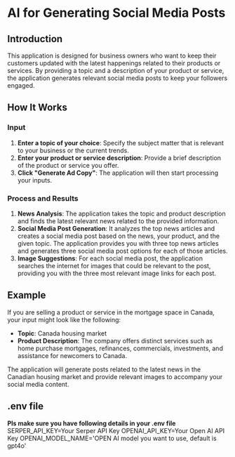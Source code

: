 # AI for Generating Social Media Posts

## Introduction
This application is designed for business owners who want to keep their customers updated with the latest happenings related to their products or services. By providing a topic and a description of your product or service, the application generates relevant social media posts to keep your followers engaged.

## How It Works

### Input
1. **Enter a topic of your choice**: Specify the subject matter that is relevant to your business or the current trends.
2. **Enter your product or service description**: Provide a brief description of the product or service you offer.
3. **Click "Generate Ad Copy"**: The application will then start processing your inputs.

### Process and Results
1. **News Analysis**: The application takes the topic and product description and finds the latest relevant news related to the provided information.
2. **Social Media Post Generation**: It analyzes the top news articles and creates a social media post based on the news, your product, and the given topic. The application provides you with three top news articles and generates three social media post options for each of those articles.
3. **Image Suggestions**: For each social media post, the application searches the internet for images that could be relevant to the post, providing you with the three most relevant image links for each post.

## Example
If you are selling a product or service in the mortgage space in Canada, your input might look like the following:

- **Topic**: Canada housing market
- **Product Description**: The company offers distinct services such as home purchase mortgages, refinances, commercials, investments, and assistance for newcomers to Canada.

The application will generate posts related to the latest news in the Canadian housing market and provide relevant images to accompany your social media content.


## .env file
**Pls make sure you have following details in your .env file**
SERPER_API_KEY=Your Serper API Key
OPENAI_API_KEY=Your Open AI API Key
OPENAI_MODEL_NAME='OPEN AI model you want to use, default is gpt4o'
